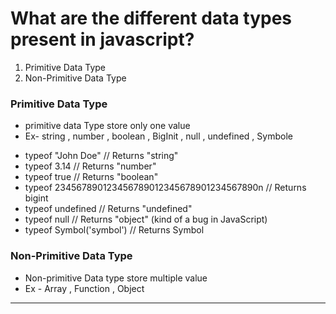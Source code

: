 # What are the different data types present in javascript?

1. Primitive Data Type
2. Non-Primitive Data Type

### Primitive Data Type

- primitive data Type store only one value 
- Ex- string , number , boolean , BigInit , null , undefined , Symbole 

* typeof "John Doe" // Returns "string"
* typeof 3.14 // Returns "number"
* typeof true // Returns "boolean"
* typeof 234567890123456789012345678901234567890n // Returns bigint
* typeof undefined // Returns "undefined"
* typeof null // Returns "object" (kind of a bug in JavaScript)
* typeof Symbol('symbol') // Returns Symbol 

### Non-Primitive Data Type

- Non-primitive Data type store multiple value 
- Ex - Array , Function , Object

<hr/>

